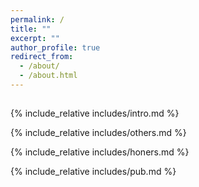 ```yaml
---
permalink: /
title: ""
excerpt: ""
author_profile: true
redirect_from: 
  - /about/
  - /about.html
---
```


<h2 id="about"></h2>
<span class='anchor' id='about-me'></span>
{% include_relative includes/intro.md %}

<span class='anchor' id='Educations'></span>
{% include_relative includes/others.md %}

<span class='anchor' id='honors-and-awards'></span>
{% include_relative includes/honers.md %}

<span class='anchor' id='Publications'></span>
{% include_relative includes/pub.md %}
